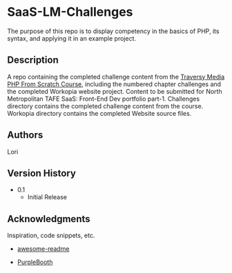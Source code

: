 # SaaS-LM-Challenges

The purpose of this repo is to display competency in the basics of
PHP, its syntax, and applying it in an example project.

## Description

A repo containing the completed challenge content from the [Traversy Media
PHP From Scratch Course](https://www.traversymedia.com/php-from-scratch),
including the numbered chapter challenges and the completed Workopia website
project. Content to be submitted for North Metropolitan TAFE SaaS: Front-End Dev
portfolio part-1. Challenges directory contains the completed challenge content
from the course. Workopia directory contains the completed Website source files.

## Authors

Lori

## Version History

* 0.1
    * Initial Release

## Acknowledgments

Inspiration, code snippets, etc.

* [awesome-readme](https://github.com/matiassingers/awesome-readme)

* [PurpleBooth](https://gist.github.com/PurpleBooth/109311bb0361f32d87a2)
